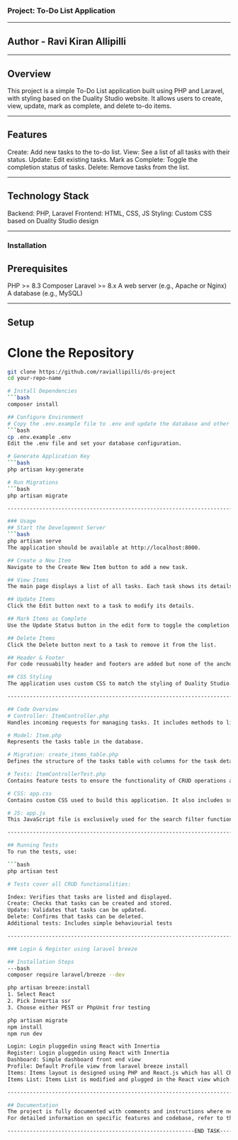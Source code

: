 ### Project: To-Do List Application

-------------------------------------------------------------------------------------------------------------------------------------

## Author - Ravi Kiran Allipilli

-------------------------------------------------------------------------------------------------------------------------------------

## Overview
This project is a simple To-Do List application built using PHP and Laravel, with styling based on the Duality Studio website. It allows users to create, view, update, mark as complete, and delete to-do items.

-------------------------------------------------------------------------------------------------------------------------------------

## Features
Create: Add new tasks to the to-do list.
View: See a list of all tasks with their status.
Update: Edit existing tasks.
Mark as Complete: Toggle the completion status of tasks.
Delete: Remove tasks from the list.

-------------------------------------------------------------------------------------------------------------------------------------

## Technology Stack
Backend: PHP, Laravel
Frontend: HTML, CSS, JS
Styling: Custom CSS based on Duality Studio design

-------------------------------------------------------------------------------------------------------------------------------------

### Installation
## Prerequisites
PHP >= 8.3
Composer
Laravel >= 8.x
A web server (e.g., Apache or Nginx)
A database (e.g., MySQL)

-------------------------------------------------------------------------------------------------------------------------------------

## Setup
# Clone the Repository
 ```bash
git clone https://github.com/raviallipilli/ds-project
cd your-repo-name

# Install Dependencies
 ```bash
composer install

## Configure Environment
# Copy the .env.example file to .env and update the database and other settings.
 ```bash
cp .env.example .env
Edit the .env file and set your database configuration.

# Generate Application Key
 ```bash
php artisan key:generate

# Run Migrations
 ```bash
php artisan migrate

-------------------------------------------------------------------------------------------------------------------------------------

### Usage
## Start the Development Server
 ```bash
php artisan serve
The application should be available at http://localhost:8000.

## Create a New Item
Navigate to the Create New Item button to add a new task.

## View Items
The main page displays a list of all tasks. Each task shows its details and status.

## Update Items
Click the Edit button next to a task to modify its details.

## Mark Items as Complete
Use the Update Status button in the edit form to toggle the completion status.

## Delete Items
Click the Delete button next to a task to remove it from the list.

## Header & Footer
For code reusuabilty header and footers are added but none of the anchor tags work as they are just for visibility

## CSS Styling
The application uses custom CSS to match the styling of Duality Studio. The styles are defined in public/css/app.css.

-------------------------------------------------------------------------------------------------------------------------------------

## Code Overview
# Controller: ItemController.php
Handles incoming requests for managing tasks. It includes methods to list tasks, show the creation and editing forms, store new tasks, update existing tasks, and delete tasks.

# Model: Item.php
Represents the tasks table in the database.

# Migration: create_items_table.php
Defines the structure of the tasks table with columns for the task details and timestamps.

# Tests: ItemControllerTest.php
Contains feature tests to ensure the functionality of CRUD operations and search.

# CSS: app.css
Contains custom CSS used to build this application. It also includes some styles inspired by Duality Studio, but it is not an exact copy of their CSS.

# JS: app.js
This JavaScript file is exclusively used for the search filter functionality.

-------------------------------------------------------------------------------------------------------------------------------------

## Running Tests
To run the tests, use:

 ```bash
php artisan test

# Tests cover all CRUD functionalities:

Index: Verifies that tasks are listed and displayed.
Create: Checks that tasks can be created and stored.
Update: Validates that tasks can be updated.
Delete: Confirms that tasks can be deleted.
Additional tests: Includes simple behaviourial tests

-------------------------------------------------------------------------------------------------------------------------------------

### Login & Register using laravel breeze

## Installation Steps
---bash
composer require laravel/breeze --dev

php artisan breeze:install
 1. Select React
 2. Pick Innertia ssr
 3. Choose either PEST or PhpUnit fror testing

php artisan migrate
npm install
npm run dev

Login: Login pluggedin using React with Innertia
Register: Login pluggedin using React with Innertia
Dashboard: Simple dashboard front end view
Profile: Default Profile view from laravel breeze install
Items: Items layout is designed using PHP and React.js which has all CRUD features
Items List: Items List is modified and plugged in the React view which uses PHP, HTML, Blade, CSS, JS, also has full CRUD features

-------------------------------------------------------------------------------------------------------------------------------------

## Documentation
The project is fully documented with comments and instructions where necessary. 
For detailed information on specific features and codebase, refer to the codebase and comments within the files.

-----------------------------------------------------------END TASK------------------------------------------------------------------
